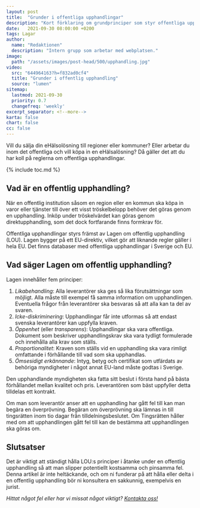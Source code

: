 ```yaml
---
layout: post
title:  "Grunder i offentliga upphandlingar"
description: "Kort förklaring om grundprinciper som styr offentliga upphandlingar"
date:   2021-09-30 08:00:00 +0200
tags: Lagar
author:
  name: "Redaktionen"
  description: "Intern grupp som arbetar med webplatsen."
image:
  path: "/assets/images/post-head/500/upphandling.jpg"
video:
  src: "644964163?h=f832ad0cf4"
  title: "Grunder i offentlig upphandling"
  source: "lumen"
sitemap:
  lastmod: 2021-09-30
  priority: 0.7
  changefreq: 'weekly'
excerpt_separator: <!--more-->
karta: false
chart: false
cc: false
---
```


Vill du sälja din eHälsolösning till regioner eller kommuner? Eller arbetar du inom det offentliga och vill köpa in en eHälsalösning? Då gäller det att du har koll på reglerna om offentliga upphandlingar.

<!--more-->

{% include toc.md %}

## Vad är en offentlig upphandling?
När en offentlig institution såsom en region eller en kommun ska köpa in varor eller tjänster till över ett visst tröskelbelopp behöver det göras genom en upphandling. Inköp under tröskelvärdet kan göras genom direktupphandling, som det dock fortfarande finns formkrav för.

Offentliga upphandlingar styrs främst av Lagen om offentlig upphandling (LOU). Lagen bygger på ett EU-direktiv, vilket gör att liknande regler gäller i hela EU. Det finns databaser med offentliga upphandlingar i Sverige och EU.
## Vad säger Lagen om offentlig upphandling?
Lagen innehåller fem principer:

1. _Likabehandling_: Alla leverantörer ska ges så lika förutsättningar som möjligt. Alla måste till exempel få samma information om upphandlingen. Eventuella frågor från leverantörer ska besvaras så att alla kan ta del av svaren.
2. _Icke-diskriminering_: Upphandlingar får inte utformas så att endast svenska leverantörer kan uppfylla kraven.
3. _Öppenhet_ (eller _transparens_): Upphandlingar ska vara offentliga. Dokument som beskriver upphandlingskrav ska vara tydligt formulerade och innehålla alla krav som ställs.
4. _Proportionalitet_: Kraven som ställs vid en upphandling ska vara rimligt omfattande i förhållande till vad som ska upphandlas.
5. _Ömsesidigt erkännande_: Intyg, betyg och certifikat som utfärdats av behöriga myndigheter i något annat EU-land måste godtas i Sverige.

Den upphandlande myndigheten ska fatta sitt beslut i första hand på bästa förhållandet mellan kvalitet och pris. Leverantören som bäst uppfyller detta tilldelas ett kontrakt.

Om man som leverantör anser att en upphandling har gått fel till kan man begära en överprövning. Begäran om överprövning ska lämnas in till tingsrätten inom tio dagar från tilldelningsbeslutet. Om Tingsrätten håller med om att upphandlingen gått fel till kan de bestämma att upphandlingen ska göras om.
## Slutsatser
Det är viktigt att ständigt hålla LOU:s principer i åtanke under en offentlig upphandling så att man slipper potentiellt kostsamma och pinsamma fel. Denna artikel är inte heltäckande, och om ni funderar på att hålla eller delta i en offentlig upphandling bör ni konsultera en sakkunnig, exempelvis en jurist.


_Hittat något fel eller har vi missat något viktigt? [Kontakta oss!](/index.html#form-message)_
